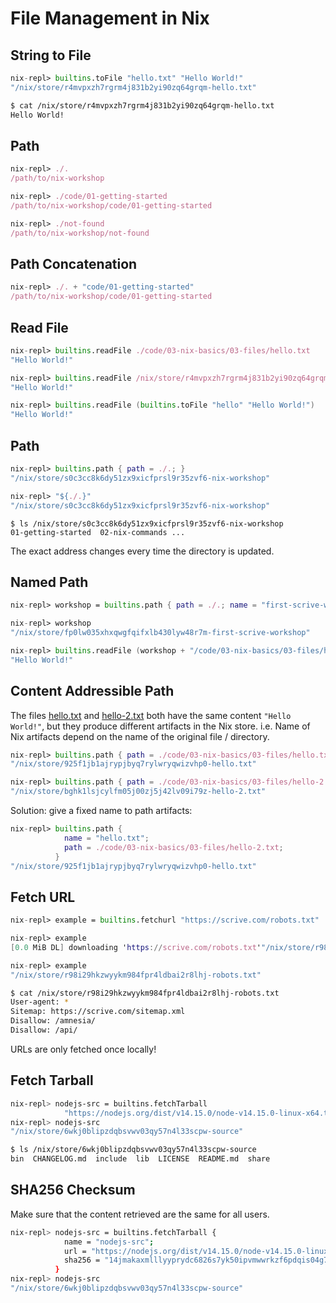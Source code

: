 # File Management in Nix

## String to File

```nix
nix-repl> builtins.toFile "hello.txt" "Hello World!"
"/nix/store/r4mvpxzh7rgrm4j831b2yi90zq64grqm-hello.txt"
```

```bash
$ cat /nix/store/r4mvpxzh7rgrm4j831b2yi90zq64grqm-hello.txt
Hello World!
```


## Path

```nix
nix-repl> ./.
/path/to/nix-workshop

nix-repl> ./code/01-getting-started
/path/to/nix-workshop/code/01-getting-started

nix-repl> ./not-found
/path/to/nix-workshop/not-found
```

## Path Concatenation

```nix
nix-repl> ./. + "code/01-getting-started"
/path/to/nix-workshop/code/01-getting-started
```

## Read File

```nix
nix-repl> builtins.readFile ./code/03-nix-basics/03-files/hello.txt
"Hello World!"

nix-repl> builtins.readFile /nix/store/r4mvpxzh7rgrm4j831b2yi90zq64grqm-hello.txt
"Hello World!"

nix-repl> builtins.readFile (builtins.toFile "hello" "Hello World!")
"Hello World!"
```

## Path

```nix
nix-repl> builtins.path { path = ./.; }
"/nix/store/s0c3cc8k6dy51zx9xicfprsl9r35zvf6-nix-workshop"
```

```nix
nix-repl> "${./.}"
"/nix/store/s0c3cc8k6dy51zx9xicfprsl9r35zvf6-nix-workshop"
```

```
$ ls /nix/store/s0c3cc8k6dy51zx9xicfprsl9r35zvf6-nix-workshop
01-getting-started  02-nix-commands ...
```

The exact address changes every time the directory is updated.

## Named Path

```nix
nix-repl> workshop = builtins.path { path = ./.; name = "first-scrive-workshop"; }

nix-repl> workshop
"/nix/store/fp0lw035xhxqwgfqifxlb430lyw48r7m-first-scrive-workshop"

nix-repl> builtins.readFile (workshop + "/code/03-nix-basics/03-files/hello.txt")
"Hello World!"
```

## Content Addressible Path

The files [hello.txt](03-files/hello.txt) and [hello-2.txt](03-files/hello-2.txt)
both have the same content `"Hello World!"`, but they produce different artifacts
in the Nix store. i.e. Name of Nix artifacts depend on the name of the original
file / directory.

```nix
nix-repl> builtins.path { path = ./code/03-nix-basics/03-files/hello.txt; }
"/nix/store/925f1jb1ajrypjbyq7rylwryqwizvhp0-hello.txt"

nix-repl> builtins.path { path = ./code/03-nix-basics/03-files/hello-2.txt; }
"/nix/store/bghk1lsjcylfm05j00zj5j42lv09i79z-hello-2.txt"
```

Solution: give a fixed name to path artifacts:

```nix
nix-repl> builtins.path {
            name = "hello.txt";
            path = ./code/03-nix-basics/03-files/hello-2.txt;
          }
"/nix/store/925f1jb1ajrypjbyq7rylwryqwizvhp0-hello.txt"
```


## Fetch URL

```nix
nix-repl> example = builtins.fetchurl "https://scrive.com/robots.txt"

nix-repl> example
[0.0 MiB DL] downloading 'https://scrive.com/robots.txt'"/nix/store/r98i29hkzwyykm984fpr4ldbai2r8lhj-robots.txt"

nix-repl> example
"/nix/store/r98i29hkzwyykm984fpr4ldbai2r8lhj-robots.txt"
```

```bash
$ cat /nix/store/r98i29hkzwyykm984fpr4ldbai2r8lhj-robots.txt
User-agent: *
Sitemap: https://scrive.com/sitemap.xml
Disallow: /amnesia/
Disallow: /api/
```

URLs are only fetched once locally!

## Fetch Tarball

```bash
nix-repl> nodejs-src = builtins.fetchTarball
            "https://nodejs.org/dist/v14.15.0/node-v14.15.0-linux-x64.tar.xz"
nix-repl> nodejs-src
"/nix/store/6wkj0blipzdqbsvwv03qy57n4l33scpw-source"
```

```bash
$ ls /nix/store/6wkj0blipzdqbsvwv03qy57n4l33scpw-source
bin  CHANGELOG.md  include  lib  LICENSE  README.md  share
```

## SHA256 Checksum

Make sure that the content retrieved are the same for all users.

```bash
nix-repl> nodejs-src = builtins.fetchTarball {
            name = "nodejs-src";
            url = "https://nodejs.org/dist/v14.15.0/node-v14.15.0-linux-x64.tar.xz";
            sha256 = "14jmakaxmlllyyprydc6826s7yk50ipvmwwrkzf6pdqis04g7a9v";
          }
nix-repl> nodejs-src
"/nix/store/6wkj0blipzdqbsvwv03qy57n4l33scpw-source"
```
